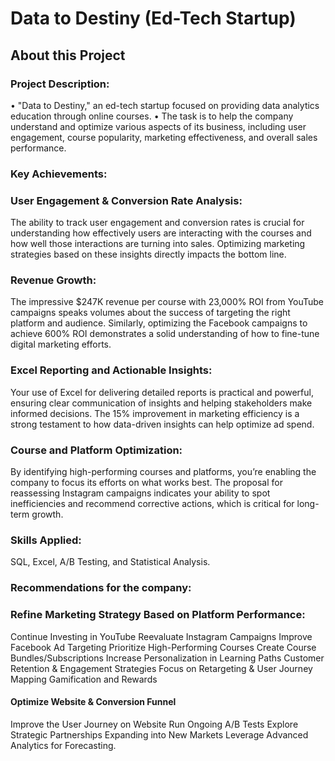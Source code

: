 # Data to Destiny (Ed-Tech Startup)
## About this Project
### Project Description:
•	"Data to Destiny," an ed-tech startup focused on providing data analytics education through online courses.
•	The task is to help the company understand and optimize various aspects of its business, including user engagement, course popularity, marketing effectiveness, and overall sales performance.
### Key Achievements:
### User Engagement & Conversion Rate Analysis:
The ability to track user engagement and conversion rates is crucial for understanding how effectively users are interacting with the courses and how well those interactions are turning into sales.
Optimizing marketing strategies based on these insights directly impacts the bottom line.
### Revenue Growth:
The impressive $247K revenue per course with 23,000% ROI from YouTube campaigns speaks volumes about the success of targeting the right platform and audience.
Similarly, optimizing the Facebook campaigns to achieve 600% ROI demonstrates a solid understanding of how to fine-tune digital marketing efforts.
### Excel Reporting and Actionable Insights:
Your use of Excel for delivering detailed reports is practical and powerful, ensuring clear communication of insights and helping stakeholders make informed decisions.
The 15% improvement in marketing efficiency is a strong testament to how data-driven insights can help optimize ad spend.
### Course and Platform Optimization:
By identifying high-performing courses and platforms, you’re enabling the company to focus its efforts on what works best.
The proposal for reassessing Instagram campaigns indicates your ability to spot inefficiencies and recommend corrective actions, which is critical for long-term growth.
### Skills Applied:
SQL, Excel, A/B Testing, and Statistical Analysis.

### Recommendations for the company:
### Refine Marketing Strategy Based on Platform Performance:
Continue Investing in YouTube
Reevaluate Instagram Campaigns
Improve Facebook Ad Targeting
Prioritize High-Performing Courses
Create Course Bundles/Subscriptions
Increase Personalization in Learning Paths
Customer Retention & Engagement Strategies
Focus on Retargeting & User Journey Mapping
Gamification and Rewards
#### Optimize Website & Conversion Funnel
Improve the User Journey on Website
Run Ongoing A/B Tests
Explore Strategic Partnerships
Expanding into New Markets
Leverage Advanced Analytics for Forecasting.


